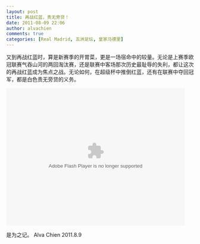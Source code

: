 ```yaml
---
layout: post
title: 再战红蓝，责无旁贷！
date: 2011-08-09 22:06
author: alvachien
comments: true
categories: [Real Madrid, 五洲足坛, 皇家马德里]
---
```

又到再战红蓝时，算是新赛季的开胃菜，更是一场宿命中的较量。无论是上赛季欧冠联赛气吞山河的两回淘汰赛，还是联赛中客场那次历史最耻辱的失利，都让这次的再战红蓝成为焦点之战。无论如何，在超级杯中推倒红蓝，还有在联赛中夺回冠军，都是白色责无旁贷的义务。
<div><object id="sinaplayer" width="480" height="370" classid="clsid:d27cdb6e-ae6d-11cf-96b8-444553540000" codebase="http://download.macromedia.com/pub/shockwave/cabs/flash/swflash.cab#version=6,0,40,0"><param name="allowScriptAccess" value="always" /><param name="src" value="http://you.video.sina.com.cn/api/sinawebApi/outplayrefer.php/vid=58320548_6_bU20GiM6CmbK+l1lHz2stqkM7KQNt6njnynt71+iJApaXQ2MYIrfO4kK5SHVAs9H9WQ/s.swf" /><param name="pluginspage" value="http://www.macromedia.com/go/getflashplayer" /><param name="allowfullscreen" value="true" /><param name="allowscriptaccess" value="always" /><embed id="sinaplayer" width="480" height="370" type="application/x-shockwave-flash" src="http://you.video.sina.com.cn/api/sinawebApi/outplayrefer.php/vid=58320548_6_bU20GiM6CmbK+l1lHz2stqkM7KQNt6njnynt71+iJApaXQ2MYIrfO4kK5SHVAs9H9WQ/s.swf" allowScriptAccess="always" pluginspage="http://www.macromedia.com/go/getflashplayer" allowfullscreen="true" allowscriptaccess="always" /></object></div>

是为之记。
Alva Chien
2011.8.9
